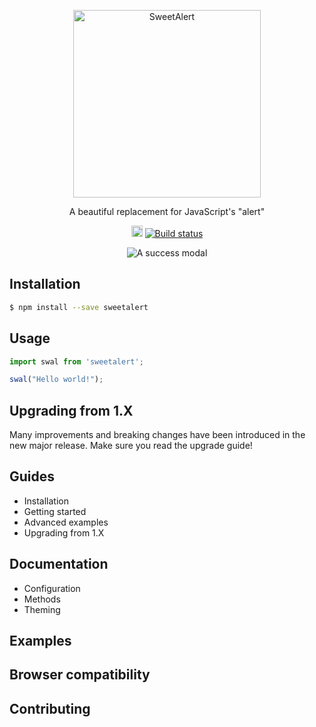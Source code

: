 <p align="center">
  <a href="http://sweetalert.js.org">
    <img alt="SweetAlert" src="https://raw.githubusercontent.com/t4t5/sweetalert-beta/master/assets/logotype.png?token=ACenBH5FCffuNN-v_igk2dOlqn0w-rmJks5ZsUR3wA%3D%3D" width="300">
  </a>
</p>

<p align="center">
  A beautiful replacement for JavaScript's "alert"
</p>

<p align="center">
  <a href="https://badge.fury.io/js/sweetalert"><img src="https://badge.fury.io/js/sweetalert.svg" alt="npm version" height="18"></a>
  <a href="https://travis-ci.org/t4t5/sweetalert"><img src="https://travis-ci.org/t4t5/sweetalert.svg" alt="Build status" /><a>
</p>

<p align="center">
  <img alt="A success modal" src="https://raw.githubusercontent.com/t4t5/sweetalert-beta/master/assets/swal.gif?token=ACenBFK2hjtHa_v6hb_sZqLtcbqzmOtLks5ZsUa8wA%3D%3D">
</p>


## Installation

```bash
$ npm install --save sweetalert
```

## Usage

```javascript
import swal from 'sweetalert';

swal("Hello world!");
```

## Upgrading from 1.X

Many improvements and breaking changes have been introduced in the new major release. Make sure you read the upgrade guide!

## Guides

- Installation
- Getting started
- Advanced examples
- Upgrading from 1.X

## Documentation

- Configuration
- Methods
- Theming

## Examples



## Browser compatibility

## Contributing

